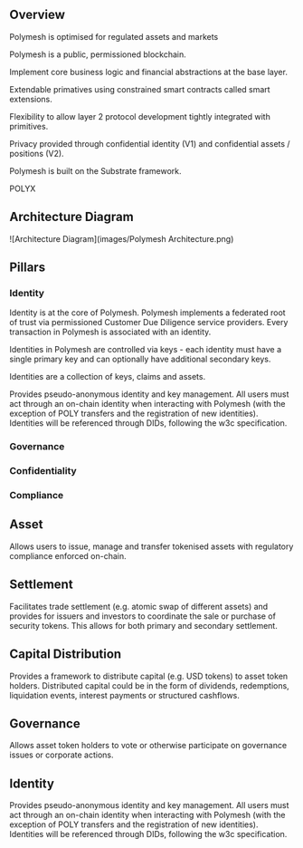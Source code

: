 ## Overview

Polymesh is optimised for regulated assets and markets

Polymesh is a public, permissioned blockchain.

Implement core business logic and financial abstractions at the base layer.

Extendable primatives using constrained smart contracts called smart extensions.

Flexibility to allow layer 2 protocol development tightly integrated with primitives.

Privacy provided through confidential identity (V1) and confidential assets / positions (V2).

Polymesh is built on the Substrate framework.

POLYX

## Architecture Diagram

![Architecture Diagram](images/Polymesh Architecture.png)

## Pillars

### Identity

Identity is at the core of Polymesh. Polymesh implements a federated root of trust via permissioned Customer Due Diligence service providers. Every transaction in Polymesh is associated with an identity.

Identities in Polymesh are controlled via keys - each identity must have a single primary key and can optionally have additional secondary keys.

Identities are a collection of keys, claims and assets.

Provides pseudo-anonymous identity and key management. All users must act through an on-chain identity when interacting with Polymesh (with the exception of POLY transfers and the registration of new identities). Identities will be referenced through DIDs, following the w3c specification.

### Governance

### Confidentiality

### Compliance


## Asset

Allows users to issue, manage and transfer tokenised assets with regulatory compliance enforced on-chain. 

## Settlement

Facilitates trade settlement (e.g. atomic swap of different assets) and provides for issuers and investors to coordinate the sale or purchase of security tokens. This allows for both primary and secondary settlement.

## Capital Distribution

Provides a framework to distribute capital (e.g. USD tokens) to asset token holders. Distributed capital could be in the form of dividends, redemptions, liquidation events, interest payments or structured cashflows.

## Governance

Allows asset token holders to vote or otherwise participate on governance issues or corporate actions.

## Identity

Provides pseudo-anonymous identity and key management. All users must act through an on-chain identity when interacting with Polymesh (with the exception of POLY transfers and the registration of new identities). Identities will be referenced through DIDs, following the w3c specification.